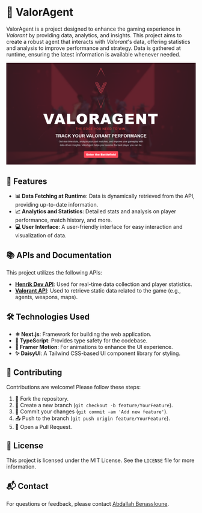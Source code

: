 # 🎯 ValorAgent

ValorAgent is a project designed to enhance the gaming experience in *Valorant* by providing data, analytics, and insights. This project aims to create a robust agent that interacts with *Valorant*'s data, offering statistics and analysis to improve performance and strategy. Data is gathered at runtime, ensuring the latest information is available whenever needed.

![ValorAgent Banner](./ValorAgent.webp)

## 🌟 Features

- **📊 Data Fetching at Runtime**: Data is dynamically retrieved from the API, providing up-to-date information.
- **📈 Analytics and Statistics**: Detailed stats and analysis on player performance, match history, and more.
- **💻 User Interface**: A user-friendly interface for easy interaction and visualization of data.

## 📚 APIs and Documentation

This project utilizes the following APIs:

- **[Henrik Dev API](https://docs.henrikdev.xyz/valorant/general)**: Used for real-time data collection and player statistics.
- **[Valorant API](https://dash.valorant-api.com/)**: Used to retrieve static data related to the game (e.g., agents, weapons, maps).

## 🛠️ Technologies Used

- **⚛️ Next.js**: Framework for building the web application.
- **🔷 TypeScript**: Provides type safety for the codebase.
- **🎨 Framer Motion**: For animations to enhance the UI experience.
- **✨ DaisyUI**: A Tailwind CSS-based UI component library for styling.

## 🤝 Contributing

Contributions are welcome! Please follow these steps:

1. 🍴 Fork the repository.
2. 🌿 Create a new branch (`git checkout -b feature/YourFeature`).
3. 💾 Commit your changes (`git commit -am 'Add new feature'`).
4. 📤 Push to the branch (`git push origin feature/YourFeature`).
5. 📝 Open a Pull Request.

## 📜 License

This project is licensed under the MIT License. See the `LICENSE` file for more information.

## 📬 Contact

For questions or feedback, please contact [Abdallah Benassloune](mailto:benasslounabdallah@gmail.com).
